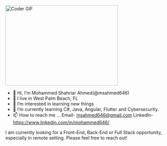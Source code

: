 <img alt="Coder GIF" height=250 width=350 src="https://miro.medium.com/max/1360/0*7Q3yvSIv_t0ioJ-Z.gif" />


- 👋 Hi, I’m Mohammed Shahriar Ahmed(@msahmed646)
- 📍 I live in West Palm Beach, FL
- 👀 I’m interested in learning new things
- 🌱 I’m currently learning C#, Java, Angular, Flutter and Cybersecurity.
- 📫 How to reach me ... Email- msahmed646@gmail.com
                         LinkedIn- https://www.linkedin.com/in/mohammed646/
  
I am currently looking for a Front-End, Back-End or Full Stack opportunity, especially in remote setting. Please feel free to reach out!
<!---
msahmed646/msahmed646 is a ✨ special ✨ repository because its `README.md` (this file) appears on your GitHub profile.
You can click the Preview link to take a look at your changes.
--->
